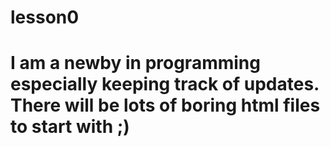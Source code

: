 # lesson0
# I am a newby in programming especially keeping track of updates.  There will be lots of boring html files to start with ;)
